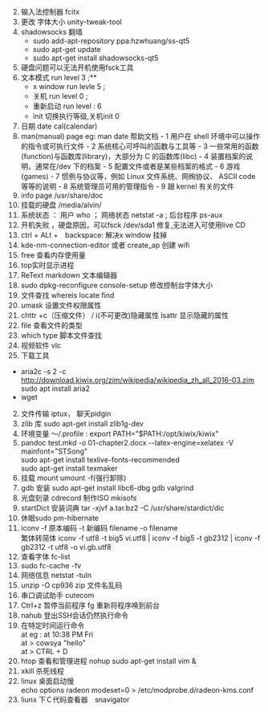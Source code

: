 2. 输入法控制器 fcitx
5. 更改 字体大小 unity-tweak-tool
6. shadowsocks 翻墙 
	- sudo add-apt-repository ppa:hzwhuang/ss-qt5
	- sudo apt-get update
	- sudo apt-get install shadowsocks-qt5
7. 硬盘问题可以无法开机使用fsck工具
9. 文本模式 run level 3 ;**
	 - x window run levle 5 ; 
	 - 关机 run level 0 ;
	 - 重新启动 run level : 6
	 - init 切换执行等级,关机init 0
11. 日期 date cal(calendar)
13.  man(manual) page eg: man date 帮助文档
	-  1 用户在 shell 环境中可以操作的指令或可执行文件
	-  2 系统核心可呼叫的函数与工具等
	-  3 一些常用的函数(function)与函数库(library)，大部分为 C 的函数库(libc)
	-  4 装置档案的说明，通常在/dev 下的档案
	-  5 配置文件或者是某些档案的格式
	-  6 游戏(games)
	-  7 惯例与协议等，例如 Linux 文件系统、网绚协议、 ASCII code 等等的说明
	-  8 系统管理员可用的管理指令
	-  9 跟 kernel 有关的文件
14. info page /usr/share/doc
15. 挂载的硬盘 /media/alvin/
16. 系统状态 ： 用户 who ； 网络状态 netstat -a ; 后台程序 ps-aux
17. 开机失败 ，硬盘原因，可以fsck /dev/sda1 修复,无法进入可使用live CD 
18. ctrl + ALt +　backspace: 解决x window 挂掉
19. kde-nm-connection-editor 或者 create_ap 创建 wifi 
21. free 查看内存使用量
22. top实时显示进程
23. ReText markdown 文本编辑器
24. sudo dpkg-reconfigure console-setup 修改控制台字体大小
25. 文件查找 whereis locate find 
1. umask 设置文件权限属性
1. chttr +c（压缩文件） / i(不可更改)隐藏属性 lsattr 显示隐藏的属性
1. file 查看文件的类型
2. which type 脚本文件查找
3. 视频软件 vlc
1. 下载工具 <br>
- aria2c -s 2 -c http://download.kiwix.org/zim/wikipedia/wikipedia_zh_all_2016-03.zim<br>
sudo apt install aria2
- wget 
2. 文件传输 iptux， 聊天pidgin 
3. zlib 库 sudo apt-get install zlib1g-dev
4. 环境变量 ～/.profile : export PATH="$PATH:/opt/kiwix/kiwix"
5. pandoc test.mkd  -o 01-chapter2.docx --latex-engine=xelatex -V mainfont="STSong" <br>
sudo apt-get install texlive-fonts-recommended <br>
sudo apt-get install texmaker
5. 挂载 mount umount -f(强行卸除)
2. gdb 安装 sudo apt-get install libc6-dbg gdb valgrind
3. 光盘刻录 cdrecord 制作ISO mkisofs
4. startDict 安装词典 tar -xjvf a.tar.bz2 -C /usr/share/stardict/dic
6. 休眠sudo pm-hibernate
1. iconv -f 原本编码 -t 新编码 filename -o filename   <br>
  繁体转简体  iconv -f utf8 -t big5 vi.utf8 | iconv -f big5 -t gb2312 | iconv -f gb2312 -t utf8 -o vi.gb.utf8
2. 查看字体 fc-list  
1. sudo fc-cache -fv
1. 网络信息 netstat -tuln
1. unzip -O cp936 zip 文件名乱码
1. 串口调试助手 cutecom
1. Ctrl+z  暂停当前程序  fg 重新将程序唤到前台
1. nahub 登出SSH会话仍然执行命令 
1. 在特定时间运行命令 <br> at   eg : at 10:38 PM Fri  <br> at > cowsya "hello"  <br>at > CTRL + D
1. htop 查看和管理进程  nohup sudo apt-get install vim &
1. xkill 杀死线程
1. linux 桌面启动慢 <br>
echo options radeon modeset=0 > /etc/modprobe.d/radeon-kms.conf
1. liunx 下Ｃ代码查看器　snavigator
